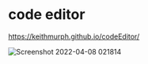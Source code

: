 #   code editor 
https://keithmurph.github.io/codeEditor/



![Screenshot 2022-04-08 021814](https://user-images.githubusercontent.com/85463607/162406034-c4bbc12c-4d62-4a60-aa19-d5a443f0b96d.jpg)
